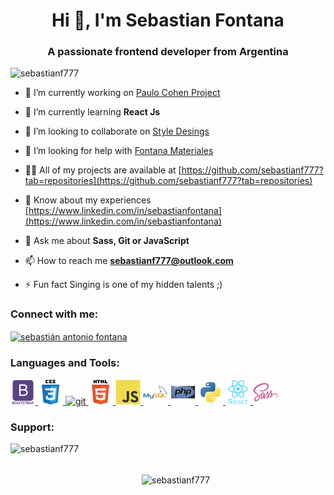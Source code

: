 <h1 align="center">Hi 👋, I'm Sebastian Fontana</h1>
<h3 align="center">A passionate frontend developer from Argentina</h3>

<p align="left"> <img src="https://komarev.com/ghpvc/?username=sebastianf777&label=Profile%20views&color=0e75b6&style=flat" alt="sebastianf777" /> </p>

- 🔭 I’m currently working on [Paulo Cohen Project](https://paulocohenproject.host)

- 🌱 I’m currently learning **React Js**

- 👯 I’m looking to collaborate on [Style Desings](https://javier-albornoz.github.io/PrimerPrototipo/)

- 🤝 I’m looking for help with [Fontana Materiales](https://fontanamateriales.com/)

- 👨‍💻 All of my projects are available at [https://github.com/sebastianf777?tab=repositories](https://github.com/sebastianf777?tab=repositories)

- 📄 Know about my experiences [https://www.linkedin.com/in/sebastianfontana](https://www.linkedin.com/in/sebastianfontana)

- 💬 Ask me about **Sass, Git or JavaScript**

- 📫 How to reach me **sebastianf777@outlook.com**

- ⚡ Fun fact Singing is one of my hidden talents ;)

<h3 align="left">Connect with me:</h3>
<p align="left">
<a href="https://linkedin.com/in/sebastián antonio fontana" target="blank"><img align="center" src="https://raw.githubusercontent.com/rahuldkjain/github-profile-readme-generator/master/src/images/icons/Social/linked-in-alt.svg" alt="sebastián antonio fontana" height="30" width="40" /></a>
</p>

<h3 align="left">Languages and Tools:</h3>
<p align="left"> <a href="https://getbootstrap.com" target="_blank"> <img src="https://raw.githubusercontent.com/devicons/devicon/master/icons/bootstrap/bootstrap-plain-wordmark.svg" alt="bootstrap" width="40" height="40"/> </a> <a href="https://www.w3schools.com/css/" target="_blank"> <img src="https://raw.githubusercontent.com/devicons/devicon/master/icons/css3/css3-original-wordmark.svg" alt="css3" width="40" height="40"/> </a> <a href="https://git-scm.com/" target="_blank"> <img src="https://www.vectorlogo.zone/logos/git-scm/git-scm-icon.svg" alt="git" width="40" height="40"/> </a> <a href="https://www.w3.org/html/" target="_blank"> <img src="https://raw.githubusercontent.com/devicons/devicon/master/icons/html5/html5-original-wordmark.svg" alt="html5" width="40" height="40"/> </a> <a href="https://developer.mozilla.org/en-US/docs/Web/JavaScript" target="_blank"> <img src="https://raw.githubusercontent.com/devicons/devicon/master/icons/javascript/javascript-original.svg" alt="javascript" width="40" height="40"/> </a> <a href="https://www.mysql.com/" target="_blank"> <img src="https://raw.githubusercontent.com/devicons/devicon/master/icons/mysql/mysql-original-wordmark.svg" alt="mysql" width="40" height="40"/> </a> <a href="https://www.php.net" target="_blank"> <img src="https://raw.githubusercontent.com/devicons/devicon/master/icons/php/php-original.svg" alt="php" width="40" height="40"/> </a> <a href="https://www.python.org" target="_blank"> <img src="https://raw.githubusercontent.com/devicons/devicon/master/icons/python/python-original.svg" alt="python" width="40" height="40"/> </a> <a href="https://reactjs.org/" target="_blank"> <img src="https://raw.githubusercontent.com/devicons/devicon/master/icons/react/react-original-wordmark.svg" alt="react" width="40" height="40"/> </a> <a href="https://sass-lang.com" target="_blank"> <img src="https://raw.githubusercontent.com/devicons/devicon/master/icons/sass/sass-original.svg" alt="sass" width="40" height="40"/> </a> </p>

<h3 align="left">Support:</h3>
<p><a href="https://www.buymeacoffee.com/sebastianf777"> <img align="left" src="https://cdn.buymeacoffee.com/buttons/v2/default-yellow.png" height="50" width="210" alt="sebastianf777" /></a></p><br><br>

<p><img align="center" src="https://github-readme-stats.vercel.app/api/top-langs?username=sebastianf777&show_icons=true&locale=en&layout=compact" alt="sebastianf777" /></p>

